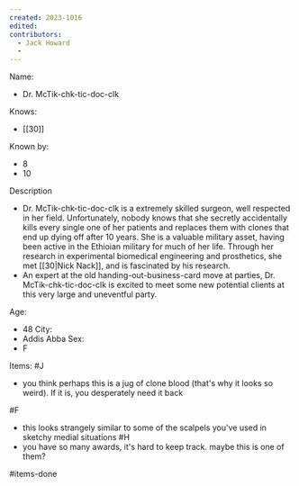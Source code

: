 ```yaml
---
created: 2023-1016
edited:
contributors:
  - Jack Howard
  - 
---
```


Name:
- Dr. McTik-chk-tic-doc-clk

Knows:
- [[30]]

Known by:
- 8
- 10

Description
- Dr. McTik-chk-tic-doc-clk is a extremely skilled surgeon, well respected in her field. Unfortunately, nobody knows that she secretly accidentally kills every single one of her patients and replaces them with clones that end up dying off after 10 years. She is a valuable military asset, having been active in the Ethioian military for much of her life. Through her research in experimental biomedical engineering and prosthetics, she met [[30|Nick Nack]], and is fascinated by his research. 
- An expert at the old handing-out-business-card move at parties, Dr. McTik-chk-tic-doc-clk is excited to meet some new potential clients at this very large and uneventful party. 

Age:
- 48
City:
- Addis Abba
Sex:
- F

Items:
#J
- you think perhaps this is a jug of clone blood (that's why it looks so weird). If it is, you desperately need it back

#F
- this looks strangely similar to some of the scalpels you've used in sketchy medial situations
#H
- you have so many awards, it's hard to keep track. maybe this is one of them?

#items-done